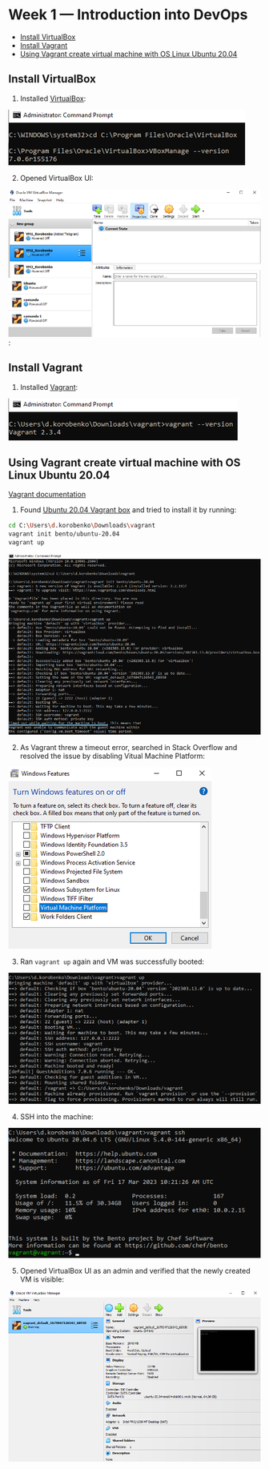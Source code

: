 # Week 1 — Introduction into DevOps

  + [Install VirtualBox](#install-virtualBox)
  + [Install Vagrant](#install-vagrant)
  + [Using Vagrant create virtual machine with OS Linux Ubuntu 20.04](#using-vagrant-create-virtual-machine-with-os-linux-ubuntu-20.04)
  
## Install VirtualBox

1. Installed [VirtualBox](https://www.virtualbox.org/wiki/Downloads):

![VirtualBox version](/docs/virtualbox_version.png)

2. Opened VirtualBox UI:

![VirtualBox UI](/docs/virtualbox.png):

## Install Vagrant

1. Installed [Vagrant](https://developer.hashicorp.com/vagrant/downloads):

![Vagrant version](/docs/vagrant_version.png)

## Using Vagrant create virtual machine with OS Linux Ubuntu 20.04

[Vagrant documentation](https://developer.hashicorp.com/vagrant/tutorials/getting-started/getting-started-index)

1. Found [Ubuntu 20.04 Vagrant box](https://app.vagrantup.com/bento/boxes/ubuntu-20.04) and tried to install it by running:
```sh
cd C:\Users\d.korobenko\Downloads\vagrant
vagrant init bento/ubuntu-20.04
vagrant up
```
![Vagrant Error](/docs/vagrant_error.png)

2. As Vagrant threw a timeout error, searched in Stack Overflow and resolved the issue by disabling Vitual Machine Platform:

![Windows Feature](/docs/disable_feature.png)

3. Ran `vagrant up` again and VM was successfully booted:

![Vagrant up](/docs/vagrant_up.png)

4. SSH into the machine:

![Vagrant SSH](/docs/vagrant_ssh.png)

5. Opened VirtualBox UI as an admin and verified that the newly created VM is visible:

![VM Running](/docs/vm_running.png)
